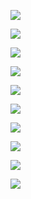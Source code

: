 <a href="https://github.com/lyfe00011/whatsapp-bot-md/wiki/Environment_Variables"><img src="https://img.shields.io/badge/env Variables-9fc?style=for-the-badge&logo=appveyor%22"/></a>

<a href="https://github.com/lyfe00011/whatsapp-bot-md/wiki/Greetings"><img src="https://img.shields.io/badge/Greetings-brightgreen?style=for-the-badge&logo=appveyor%22"/></a>

<a href="https://github.com/lyfe00011/whatsapp-bot-md/wiki/antifake"><img src="https://img.shields.io/badge/Antifake-yellow?style=for-the-badge&logo=appveyor%22"/></a>

<a href="https://github.com/lyfe00011/whatsapp-bot-md/wiki/mention_example"><img src="https://img.shields.io/badge/Mention-9cf?style=for-the-badge&logo=appveyor%22"/></a>

<a href="https://github.com/lyfe00011/whatsapp-bot-md/wiki/prefix"><img src="https://img.shields.io/badge/Prefix-red?style=for-the-badge&logo=appveyor%22"/></a>

<a href="https://github.com/lyfe00011/whatsapp-bot-md/wiki/alive"><img src="https://img.shields.io/badge/Alive-blue?style=for-the-badge&logo=appveyor%22"/></a>

<a href="https://github.com/lyfe00011/whatsapp-bot-md/wiki/sticker_pack_name"><img src="https://img.shields.io/badge/Sticker Pack-grey?style=for-the-badge&logo=appveyor%22"/></a>

<a href="https://github.com/lyfe00011/whatsapp-bot-md/wiki/plugins"><img src="https://img.shields.io/badge/Plugins-violet?style=for-the-badge&logo=appveyor%22"/></a>

<a href="https://github.com/lyfe00011/whatsapp-bot-md/wiki/vote"><img src="https://img.shields.io/badge/vote-orange?style=for-the-badge&logo=appveyor%22"/></a>

<a href="https://github.com/lyfe00011/whatsapp-bot-md/wiki/antilink"><img src="https://img.shields.io/badge/antilink-darkgreen?style=for-the-badge&logo=appveyor%22"/></a>